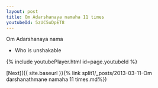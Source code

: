 ```yaml
---
layout: post
title: Om Adarshanaya namaha 11 times
youtubeId: 5zUC5uDpET8
---
```

 
 
Om Adarshanaya nama 
 
 -  Who is unshakable 
 
  
 
  
 
 
 
 
 
 


{% include youtubePlayer.html id=page.youtubeId %}
 
[Next]({{ site.baseurl }}{% link  split1/_posts/2013-03-11-Om darshanathmane namaha 11 times.md%})
 
